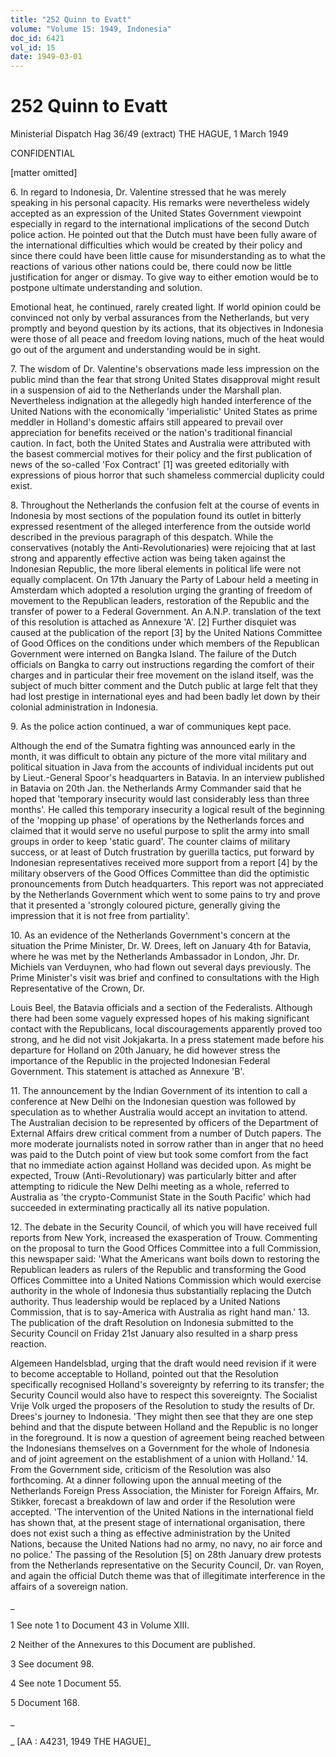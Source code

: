 ```yaml
---
title: "252 Quinn to Evatt"
volume: "Volume 15: 1949, Indonesia"
doc_id: 6421
vol_id: 15
date: 1949-03-01
---
```


# 252 Quinn to Evatt

Ministerial Dispatch Hag 36/49 (extract) THE HAGUE, 1 March 1949

CONFIDENTIAL

[matter omitted]

6\. In regard to Indonesia, Dr. Valentine stressed that he was merely speaking in his personal capacity. His remarks were nevertheless widely accepted as an expression of the United States Government viewpoint especially in regard to the international implications of the second Dutch police action. He pointed out that the Dutch must have been fully aware of the international difficulties which would be created by their policy and since there could have been little cause for misunderstanding as to what the reactions of various other nations could be, there could now be little justification for anger or dismay. To give way to either emotion would be to postpone ultimate understanding and solution.

Emotional heat, he continued, rarely created light. If world opinion could be convinced not only by verbal assurances from the Netherlands, but very promptly and beyond question by its actions, that its objectives in Indonesia were those of all peace and freedom loving nations, much of the heat would go out of the argument and understanding would be in sight.

7\. The wisdom of Dr. Valentine's observations made less impression on the public mind than the fear that strong United States disapproval might result in a suspension of aid to the Netherlands under the Marshall plan. Nevertheless indignation at the allegedly high handed interference of the United Nations with the economically 'imperialistic' United States as prime meddler in Holland's domestic affairs still appeared to prevail over appreciation for benefits received or the nation's traditional financial caution. In fact, both the United States and Australia were attributed with the basest commercial motives for their policy and the first publication of news of the so-called 'Fox Contract' [1] was greeted editorially with expressions of pious horror that such shameless commercial duplicity could exist.

8\. Throughout the Netherlands the confusion felt at the course of events in Indonesia by most sections of the population found its outlet in bitterly expressed resentment of the alleged interference from the outside world described in the previous paragraph of this despatch. While the conservatives (notably the Anti-Revolutionaries) were rejoicing that at last strong and apparently effective action was being taken against the Indonesian Republic, the more liberal elements in political life were not equally complacent. On 17th January the Party of Labour held a meeting in Amsterdam which adopted a resolution urging the granting of freedom of movement to the Republican leaders, restoration of the Republic and the transfer of power to a Federal Government. An A.N.P. translation of the text of this resolution is attached as Annexure 'A'. [2] Further disquiet was caused at the publication of the report [3] by the United Nations Committee of Good Offices on the conditions under which members of the Republican Government were interned on Bangka Island. The failure of the Dutch officials on Bangka to carry out instructions regarding the comfort of their charges and in particular their free movement on the island itself, was the subject of much bitter comment and the Dutch public at large felt that they had lost prestige in international eyes and had been badly let down by their colonial administration in Indonesia.

9\. As the police action continued, a war of communiques kept pace.

Although the end of the Sumatra fighting was announced early in the month, it was difficult to obtain any picture of the more vital military and political situation in Java from the accounts of individual incidents put out by Lieut.-General Spoor's headquarters in Batavia. In an interview published in Batavia on 20th Jan. the Netherlands Army Commander said that he hoped that 'temporary insecurity would last considerably less than three months'. He called this temporary insecurity a logical result of the beginning of the 'mopping up phase' of operations by the Netherlands forces and claimed that it would serve no useful purpose to split the army into small groups in order to keep 'static guard'. The counter claims of military success, or at least of Dutch frustration by guerilla tactics, put forward by Indonesian representatives received more support from a report [4] by the military observers of the Good Offices Committee than did the optimistic pronouncements from Dutch headquarters. This report was not appreciated by the Netherlands Government which went to some pains to try and prove that it presented a 'strongly coloured picture, generally giving the impression that it is not free from partiality'.

10\. As an evidence of the Netherlands Government's concern at the situation the Prime Minister, Dr. W. Drees, left on January 4th for Batavia, where he was met by the Netherlands Ambassador in London, Jhr. Dr. Michiels van Verduynen, who had flown out several days previously. The Prime Minister's visit was brief and confined to consultations with the High Representative of the Crown, Dr.

Louis Beel, the Batavia officials and a section of the Federalists. Although there had been some vaguely expressed hopes of his making significant contact with the Republicans, local discouragements apparently proved too strong, and he did not visit Jokjakarta. In a press statement made before his departure for Holland on 20th January, he did however stress the importance of the Republic in the projected Indonesian Federal Government. This statement is attached as Annexure 'B'.

11\. The announcement by the Indian Government of its intention to call a conference at New Delhi on the Indonesian question was followed by speculation as to whether Australia would accept an invitation to attend. The Australian decision to be represented by officers of the Department of External Affairs drew critical comment from a number of Dutch papers. The more moderate journalists noted in sorrow rather than in anger that no heed was paid to the Dutch point of view but took some comfort from the fact that no immediate action against Holland was decided upon. As might be expected, Trouw (Anti-Revolutionary) was particularly bitter and after attempting to ridicule the New Delhi meeting as a whole, referred to Australia as 'the crypto-Communist State in the South Pacific' which had succeeded in exterminating practically all its native population.

12\. The debate in the Security Council, of which you will have received full reports from New York, increased the exasperation of Trouw. Commenting on the proposal to turn the Good Offices Committee into a full Commission, this newspaper said: 'What the Americans want boils down to restoring the Republican leaders as rulers of the Republic and transforming the Good Offices Committee into a United Nations Commission which would exercise authority in the whole of Indonesia thus substantially replacing the Dutch authority. Thus leadership would be replaced by a United Nations Commission, that is to say-America with Australia as right hand man.' 13. The publication of the draft Resolution on Indonesia submitted to the Security Council on Friday 21st January also resulted in a sharp press reaction.

Algemeen Handelsblad, urging that the draft would need revision if it were to become acceptable to Holland, pointed out that the Resolution specifically recognised Holland's sovereignty by referring to its transfer; the Security Council would also have to respect this sovereignty. The Socialist Vrije Volk urged the proposers of the Resolution to study the results of Dr. Drees's journey to Indonesia. 'They might then see that they are one step behind and that the dispute between Holland and the Republic is no longer in the foreground. It is now a question of agreement being reached between the Indonesians themselves on a Government for the whole of Indonesia and of joint agreement on the establishment of a union with Holland.' 14. From the Government side, criticism of the Resolution was also forthcoming. At a dinner following upon the annual meeting of the Netherlands Foreign Press Association, the Minister for Foreign Affairs, Mr. Stikker, forecast a breakdown of law and order if the Resolution were accepted. 'The intervention of the United Nations in the international field has shown that, at the present stage of international organisation, there does not exist such a thing as effective administration by the United Nations, because the United Nations had no army, no navy, no air force and no police.' The passing of the Resolution [5] on 28th January drew protests from the Netherlands representative on the Security Council, Dr. van Royen, and again the official Dutch theme was that of illegitimate interference in the affairs of a sovereign nation.

_

1 See note 1 to Document 43 in Volume XIII.

2 Neither of the Annexures to this Document are published.

3 See document 98.

4 See note 1 Document 55.

5 Document 168.

_

_ [AA : A4231, 1949 THE HAGUE]_
